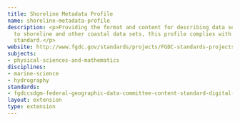 ```yaml
---
title: Shoreline Metadata Profile
name: shoreline-metadata-profile
description: <p>Providing the format and content for describing data sets related
  to shoreline and other coastal data sets, this profile complies with the <a href="/standards/fgdccsdgm-federal-geographic-data-committee-content-standard-digital-ge.html">FGDC/CSDGM</a>
  standard.</p>
website: http://www.fgdc.gov/standards/projects/FGDC-standards-projects/metadata/shoreline-metadata/
subjects:
- physical-sciences-and-mathematics
disciplines:
- marine-science
- hydrography
standards:
- fgdccsdgm-federal-geographic-data-committee-content-standard-digital-ge
layout: extension
type: extension
---
```


